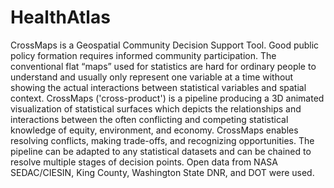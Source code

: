 # HealthAtlas

CrossMaps is a Geospatial Community Decision Support Tool. Good public policy formation requires informed community participation. The conventional flat “maps” used for statistics are hard for ordinary people to understand and usually only represent one variable at a time without showing the actual interactions between statistical variables and spatial context. CrossMaps ('cross-product') is a pipeline producing a 3D animated visualization of statistical surfaces which depicts the relationships and interactions between the often conflicting and competing statistical knowledge of equity, environment, and economy. CrossMaps enables resolving conflicts, making trade-offs, and recognizing opportunities. The pipeline can be adapted to any statistical datasets and can be chained to resolve multiple stages of decision points. Open data from NASA SEDAC/CIESIN, King County, Washington State DNR, and DOT were used.
